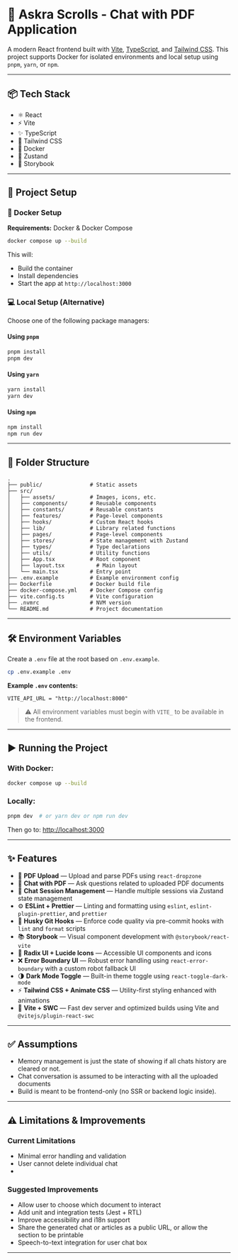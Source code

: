 # 🚀 Askra Scrolls - Chat with PDF Application

A modern React frontend built with [Vite](https://vitejs.dev/), [TypeScript](https://www.typescriptlang.org/), and [Tailwind CSS](https://tailwindcss.com/). This project supports Docker for isolated environments and local setup using `pnpm`, `yarn`, or `npm`.

---

## 📦 Tech Stack

- ⚛️ React
- ⚡ Vite
- ✨ TypeScript
- 🎨 Tailwind CSS
- 🐳 Docker
- 🔄 Zustand
- 🧪 Storybook

---

## 🔧 Project Setup

### 🐳 Docker Setup

**Requirements:** Docker & Docker Compose

```bash
docker compose up --build
```

This will:

- Build the container
- Install dependencies
- Start the app at `http://localhost:3000`

### 💻 Local Setup (Alternative)

Choose one of the following package managers:

#### Using `pnpm`
```bash
pnpm install
pnpm dev
```

#### Using `yarn`
```bash
yarn install
yarn dev
```

#### Using `npm`
```bash
npm install
npm run dev
```

---

## 📁 Folder Structure

```
.
├── public/               # Static assets
├── src/
│   ├── assets/           # Images, icons, etc.
│   ├── components/       # Reusable components
│   ├── constants/        # Reusable constants
│   ├── features/         # Page-level components
│   ├── hooks/            # Custom React hooks
│   ├── lib/              # Library related functions
│   ├── pages/            # Page-level components
│   ├── stores/           # State management with Zustand
│   ├── types/            # Type declarations
│   ├── utils/            # Utility functions
│   ├── App.tsx           # Root component
│   ├── layout.tsx          # Main layout 
│   └── main.tsx          # Entry point
├── .env.example          # Example environment config
├── Dockerfile            # Docker build file
├── docker-compose.yml    # Docker Compose config
├── vite.config.ts        # Vite configuration
├── .nvmrc                # NVM version
└── README.md             # Project documentation
```

---

## 🛠️ Environment Variables

Create a `.env` file at the root based on `.env.example`.

```bash
cp .env.example .env
```

**Example `.env` contents:**

```env
VITE_API_URL = "http://localhost:8000"
```

> ⚠️ All environment variables must begin with `VITE_` to be available in the frontend.

---

## ▶️ Running the Project

### With Docker:
```bash
docker compose up --build
```

### Locally:
```bash
pnpm dev  # or yarn dev or npm run dev
```

Then go to: [http://localhost:3000](http://localhost:3000)

---

## ✨ Features

- 📄 **PDF Upload** — Upload and parse PDFs using `react-dropzone`
- 💬 **Chat with PDF** — Ask questions related to uploaded PDF documents
- 💾 **Chat Session Management** — Handle multiple sessions via Zustand state management
- ⚙️ **ESLint + Prettier** — Linting and formatting using `eslint`, `eslint-plugin-prettier`, and `prettier`
- 🐶 **Husky Git Hooks** — Enforce code quality via pre-commit hooks with `lint` and `format` scripts
- 📚 **Storybook** — Visual component development with `@storybook/react-vite`
- 🧱 **Radix UI + Lucide Icons** — Accessible UI components and icons
- ❌ **Error Boundary UI** — Robust error handling using `react-error-boundary` with a custom robot fallback UI
- 🌗 **Dark Mode Toggle** — Built-in theme toggle using `react-toggle-dark-mode`
- ⚡ **Tailwind CSS + Animate CSS** — Utility-first styling enhanced with animations
- 🔄 **Vite + SWC** — Fast dev server and optimized builds using Vite and `@vitejs/plugin-react-swc`


---

## ✅ Assumptions

- Memory management is just the state of showing if all chats history are cleared or not.
- Chat conversation is assumed to be interacting with all the uploaded documents
- Build is meant to be frontend-only (no SSR or backend logic inside).

---

## ⚠️ Limitations & Improvements

### Current Limitations

- Minimal error handling and validation
- User cannot delete individual chat
- 


### Suggested Improvements

- Allow user to choose which document to interact
- Add unit and integration tests (Jest + RTL)
- Improve accessibility and i18n support
- Share the generated chat or articles as a public URL, or allow the section to be printable 
- Speech-to-text integration for user chat box


---
